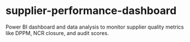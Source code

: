 # supplier-performance-dashboard
Power BI dashboard and data analysis to monitor supplier quality metrics like DPPM, NCR closure, and audit scores.
